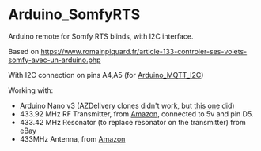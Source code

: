 # Arduino_SomfyRTS

Arduino remote for Somfy RTS blinds, with I2C interface.

Based on https://www.romainpiquard.fr/article-133-controler-ses-volets-somfy-avec-un-arduino.php

With I2C connection on pins A4,A5 (for [Arduino_MQTT_I2C](https://github.com/richardbounds/Arduino_MQTT_I2C))

Working with:
- Arduino Nano v3 (AZDelivery clones didn't work, but [this one](https://www.ebay.co.uk/itm/Arduino-Nano-Mini-Pro-R3-compatible-board-with-USB-lead-ATmega328-UK-Supplier/133519577527) did)
- 433.92 MHz RF Transmitter, from [Amazon](https://www.amazon.fr/gp/product/B016V18KZ8/ref=as_li_tl?ie=UTF8&camp=1642&creative=6746&creativeASIN=B016V18KZ8&linkCode=as2&tag=deejayfool00-21&linkId=95864c4be00b304a0403dffcc16ed480), connected to 5v and pin D5.
- 433.42 MHz Resonator (to replace resonator on the transmitter) from [eBay](https://www.ebay.fr/itm/10PCS-433-42M-433-42MHz-R433-F433-SAW-Resonator-Crystals-TO-39-/331637441887)
- 433MHz Antenna, from [Amazon](https://www.amazon.fr/gp/product/B00SO651VU/ref=as_li_tl?ie=UTF8&camp=1642&creative=6746&creativeASIN=B00SO651VU&linkCode=as2&tag=deejayfool00-21&linkId=216ed68eb274104b5d08b943566c9e0a)